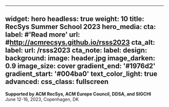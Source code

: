 
---
widget: hero
headless: true
weight: 10
title: RecSys Summer School 2023
hero_media: 
cta:
  label: #'**Read more**'
  url: #http://acmrecsys.github.io/rsss2023
cta_alt:
  label: 
  url: /rsss2023
cta_note:
  label: 
design:
  background:
    image: header.jpg
    image_darken: 0.9
    image_size: cover
    gradient_end: '#1976d2'
    gradient_start: '#004ba0'
    text_color_light: true
advanced:
  css_class: fullscreen
---

**Supported by ACM RecSys, ACM Europe Council, DDSA, and SIGCHI**  
June 12-16, 2023, Copenhagen, DK


